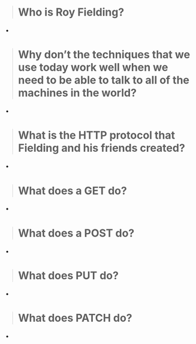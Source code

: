 ># Who is Roy Fielding?

* ### 

># Why don’t the techniques that we use today work well when we need to be able to talk to all of the machines in the world?

* ### 

># What is the HTTP protocol that Fielding and his friends created?

* ### 

># What does a GET do?

* ### 

># What does a POST do?

* ### 

># What does PUT do?

* ### 

># What does PATCH do?

* ### 